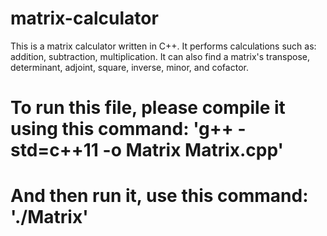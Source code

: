 # matrix-calculator

This is a matrix calculator written in C++. It performs calculations such as: addition, subtraction, multiplication. It can also find a
matrix's transpose, determinant, adjoint, square, inverse, minor, and cofactor.
# To run this file, please compile it using this command: 'g++ -std=c++11 -o Matrix Matrix.cpp'
# And then run it, use this command: './Matrix'
